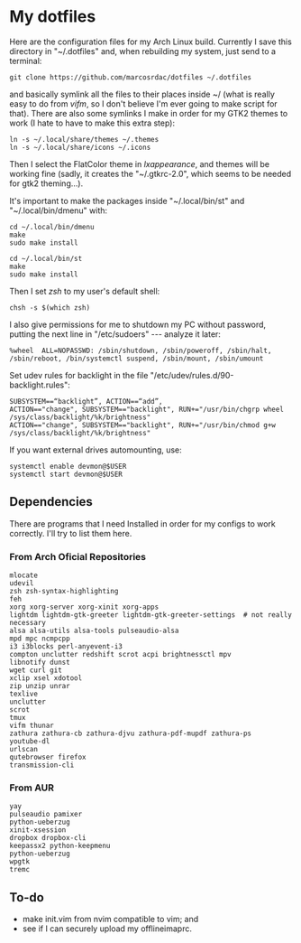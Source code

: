# My dotfiles

Here are the configuration files for my Arch Linux build. Currently I save this directory in "~/.dotfiles" and, when rebuilding my system, just send to a terminal:

```shell
git clone https://github.com/marcosrdac/dotfiles ~/.dotfiles
```

and basically symlink all the files to their places inside ~/ (what is really easy to do from *vifm*, so I don't believe I'm ever going to make script for that). There are also some symlinks I make in order for my GTK2 themes to work (I hate to have to make this extra step):

```shell
ln -s ~/.local/share/themes ~/.themes
ln -s ~/.local/share/icons ~/.icons
```

Then I select the FlatColor theme in *lxappearance*, and themes will be working fine (sadly, it creates the "~/.gtkrc-2.0", which seems to be needed for gtk2 theming...).

It's important to make the packages inside "~/.local/bin/st" and "~/.local/bin/dmenu" with:

```shell
cd ~/.local/bin/dmenu
make
sudo make install

cd ~/.local/bin/st
make
sudo make install
```

Then I set *zsh* to my user's default shell:

```shell
chsh -s $(which zsh)
```

I also give permissions for me to shutdown my PC without password, putting the next line in "/etc/sudoers" --- analyze it later:

```
%wheel  ALL=NOPASSWD: /sbin/shutdown, /sbin/poweroff, /sbin/halt, /sbin/reboot, /bin/systemctl suspend, /sbin/mount, /sbin/umount
```

Set udev rules for backlight in the file "/etc/udev/rules.d/90-backlight.rules":
```shell
SUBSYSTEM==“backlight”, ACTION==“add”,
ACTION=="change", SUBSYSTEM=="backlight", RUN+="/usr/bin/chgrp wheel /sys/class/backlight/%k/brightness"
ACTION=="change", SUBSYSTEM=="backlight", RUN+="/usr/bin/chmod g+w /sys/class/backlight/%k/brightness"
```

If you want external drives automounting, use:
```shell
systemctl enable devmon@$USER
systemctl start devmon@$USER
```


## Dependencies

There are programs that I need Installed in order for my configs to work correctly. I'll try to list them here.


### From Arch Oficial Repositories

```
mlocate
udevil
zsh zsh-syntax-highlighting
feh
xorg xorg-server xorg-xinit xorg-apps
lightdm lightdm-gtk-greeter lightdm-gtk-greeter-settings  # not really necessary
alsa alsa-utils alsa-tools pulseaudio-alsa
mpd mpc ncmpcpp
i3 i3blocks perl-anyevent-i3
compton unclutter redshift scrot acpi brightnessctl mpv
libnotify dunst
wget curl git
xclip xsel xdotool
zip unzip unrar
texlive
unclutter
scrot
tmux
vifm thunar
zathura zathura-cb zathura-djvu zathura-pdf-mupdf zathura-ps
youtube-dl
urlscan
qutebrowser firefox
transmission-cli
```


### From AUR

```
yay
pulseaudio pamixer
python-ueberzug
xinit-xsession
dropbox dropbox-cli
keepassx2 python-keepmenu
python-ueberzug
wpgtk
tremc
```


## To-do

  * make init.vim from nvim compatible to vim; and
  * see if I can securely upload my offlineimaprc.


